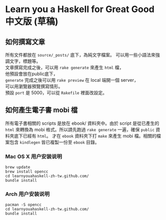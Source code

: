 
# Learn you a Haskell for Great Good 中文版 (草稿)

## 如何撰寫文章

所有文件都放在 `source/_posts/` 底下，為純文字檔案。
可以用一些小語法來強調文字，標題等。  
文章撰寫完成之後，可以用 `rake generate` 來產生 `html` 檔，  
他預設會放在public底下，  
`generate` 完成之後可以用 `rake preview` 在 local 端開一個 server，  
可以用瀏覽器預覽撰寫情形。  
預設 `port` 是 5000，可以從 `Rakefile` 裡面改設定。  


## 如何產生電子書 mobi 檔

所有電子書相關的 scripts 是放在 ebook/ 資料夾中。由於 script 是從已產生的 `html` 來轉換為 mobi 格式。所以請先跑過 `rake generate` 一遍，確保 `public` 資料夾底下已經有 `html`。
才在 `ebook` 資料夾下打 `make` 來產生 mobi 檔。相關的檔案包含 `kindlegen` 皆已複製一份至 `ebook` 目錄。


### Mac OS X 用户安装说明
```
brew update
brew install opencc
cd learnyouahaskell-zh-tw.github.com/
bundle install
```

### Arch 用户安装说明
```
pacman -S opencc
cd learnyouahaskell-zh-tw.github.com/
bundle install
```
